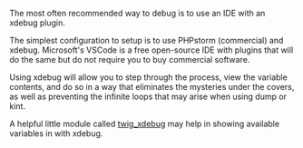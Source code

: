 The most often recommended way to debug is to use an IDE with an xdebug plugin.

The simplest configuration to setup is to use PHPstorm (commercial) and xdebug. Microsoft's VSCode is a free open-source IDE with plugins that will do the same but do not require you to buy commercial software.

Using xdebug will allow you to step through the process, view the variable contents, and do so in a way that eliminates the mysteries under the covers, as well as preventing the infinite loops that may arise when using dump or kint.

A helpful little module called [twig\_xdebug](https://www.drupal.org/project/twig%5Fxdebug) may help in showing available variables in with xdebug.